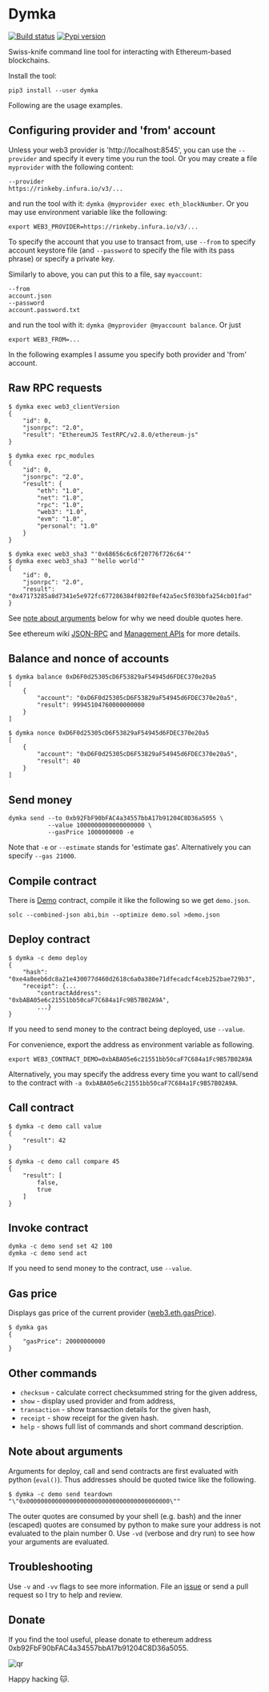 Dymka
=====

[![Build status]](https://travis-ci.org/denisglotov/dymka)
[![Pypi version]](https://pypi.org/project/dymka/)

[Build status]: https://travis-ci.org/denisglotov/dymka.svg?branch=master
[Pypi version]: https://img.shields.io/pypi/v/dymka.svg

Swiss-knife command line tool for interacting with Ethereum-based blockchains.

Install the tool:

    pip3 install --user dymka

Following are the usage examples.


Configuring provider and 'from' account
---------------------------------------

Unless your web3 provider is 'http://localhost:8545', you can use the
`--provider` and specify it every time you run the tool. Or you may create a
file `myprovider` with the following content:

    --provider
    https://rinkeby.infura.io/v3/...

and run the tool with it: `dymka @myprovider exec eth_blockNumber`. Or you may
use environment variable like the following:

    export WEB3_PROVIDER=https://rinkeby.infura.io/v3/...

To specify the account that you use to transact from, use `--from` to specify
account keystore file (and `--password` to specify the file with its pass
phrase) or specify a private key.

Similarly to above, you can put this to a file, say `myaccount`:

    --from
    account.json
    --password
    account.password.txt

and run the tool with it: `dymka @myprovider @myaccount balance`. Or just

    export WEB3_FROM=...

In the following examples I assume you specify both provider and 'from'
account.


Raw RPC requests
----------------

    $ dymka exec web3_clientVersion
    {
        "id": 0,
        "jsonrpc": "2.0",
        "result": "EthereumJS TestRPC/v2.8.0/ethereum-js"
    }

    $ dymka exec rpc_modules
    {
        "id": 0,
        "jsonrpc": "2.0",
        "result": {
            "eth": "1.0",
            "net": "1.0",
            "rpc": "1.0",
            "web3": "1.0",
            "evm": "1.0",
            "personal": "1.0"
        }
    }

    $ dymka exec web3_sha3 "'0x68656c6c6f20776f726c64'"
    $ dymka exec web3_sha3 "'hello world'"
    {
        "id": 0,
        "jsonrpc": "2.0",
        "result": "0x47173285a8d7341e5e972fc677286384f802f8ef42a5ec5f03bbfa254cb01fad"
    }

See [note about arguments] below for why we need double quotes here.

See ethereum wiki [JSON-RPC] and [Management APIs] for more details.

[note about arguments]: #note-about-arguments
[JSON-RPC]: https://github.com/ethereum/wiki/wiki/JSON-RPC
[Management APIs]: https://github.com/ethereum/go-ethereum/wiki/Management-APIs


Balance and nonce of accounts
-----------------------------

    $ dymka balance 0xD6F0d25305cD6F53829aF54945d6FDEC370e20a5
    [
        {
            "account": "0xD6F0d25305cD6F53829aF54945d6FDEC370e20a5",
            "result": 99945104760000000000
        }
    ]

    $ dymka nonce 0xD6F0d25305cD6F53829aF54945d6FDEC370e20a5
    [
        {
            "account": "0xD6F0d25305cD6F53829aF54945d6FDEC370e20a5",
            "result": 40
        }
    ]


Send money
----------

    dymka send --to 0xb92FbF90bFAC4a34557bbA17b91204C8D36a5055 \
               --value 1000000000000000000 \
               --gasPrice 1000000000 -e

Note that `-e` or `--estimate` stands for 'estimate gas'. Alternatively you
can specify `--gas 21000`.


Compile contract
----------------

There is [Demo] contract, compile it like the following so we get `demo.json`.

    solc --combined-json abi,bin --optimize demo.sol >demo.json

[Demo]: https://github.com/denisglotov/dymka/blob/master/tests/demo.sol


Deploy contract
---------------

    $ dymka -c demo deploy
    {
        "hash": "0xe4a8eeb6dc8a21e430077d460d2618c6a0a380e71dfecadcf4ceb252bae729b3",
        "receipt": {...
            "contractAddress": "0xbABA05e6c21551bb50caF7C684a1Fc9B57B02A9A",
            ...}
    }

If you need to send money to the contract being deployed, use `--value`.

For convenience, export the address as environment variable as following.

    export WEB3_CONTRACT_DEMO=0xbABA05e6c21551bb50caF7C684a1Fc9B57B02A9A

Alternatively, you may specify the address every time you want to call/send to
the contract with `-a 0xbABA05e6c21551bb50caF7C684a1Fc9B57B02A9A`.


Call contract
-------------

    $ dymka -c demo call value
    {
        "result": 42
    }

    $ dymka -c demo call compare 45
    {
        "result": [
            false,
            true
        ]
    }


Invoke contract
---------------

    dymka -c demo send set 42 100
    dymka -c demo send act

If you need to send money to the contract, use `--value`.


Gas price
---------

Displays gas price of the current provider
([web3.eth.gasPrice](https://web3js.readthedocs.io/en/v1.2.0/web3-eth.html#getgasprice)).

    $ dymka gas
    {
        "gasPrice": 20000000000
    }


Other commands
--------------

* `checksum` - calculate correct checksummed string for the given address,
* `show` - display used provider and from address,
* `transaction` - show transaction details for the given hash,
* `receipt` - show receipt for the given hash.
* `help` - shows full list of commands and short command description.


Note about arguments
--------------------

Arguments for deploy, call and send contracts are first evaluated with python
(`eval()`). Thus addresses should be quoted twice like the following.

    $ dymka -c demo send teardown "\"0x0000000000000000000000000000000000000000\""

The outer quotes are consumed by your shell (e.g. bash) and the inner
(escaped) quotes are consumed by python to make sure your address is not
evaluated to the plain number 0. Use `-vd` (verbose and dry run) to see how
your arguments are evaluated.


Troubleshooting
---------------

Use `-v` and `-vv` flags to see more information. File an [issue]
or send a pull request so I try to help and review.

[issue]: https://github.com/denisglotov/dymka/issues/new


Donate
------

If you find the tool useful, please donate to ethereum address
0xb92FbF90bFAC4a34557bbA17b91204C8D36a5055.

![qr](https://denisglotov.github.io/dymka/0xb92FbF90bFAC4a34557bbA17b91204C8D36a5055.png)

Happy hacking 🐱.
